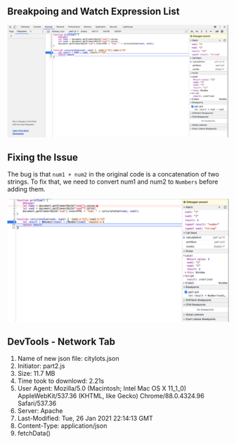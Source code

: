 


## Breakpoing and Watch Expression List

![image](part3-1.png)







## Fixing the Issue

The bug is that ```num1 + num2``` in the original code is a concatenation of two strings.
To fix that, we need to convert num1 and num2 to ```Numbers``` before adding them.

![image](part3-fix.png)

## DevTools - Network Tab

1. Name of new json file: citylots.json
2. Initiator: part2.js
3. Size: 11.7 MB
4. Time took to downlowd: 2.21s
5. User Agent: Mozilla/5.0 (Macintosh; Intel Mac OS X 11_1_0) AppleWebKit/537.36 (KHTML, like Gecko) Chrome/88.0.4324.96 Safari/537.36
6. Server: Apache
7. Last-Modified: Tue, 26 Jan 2021 22:14:13 GMT
8. Content-Type: application/json
9. fetchData()
